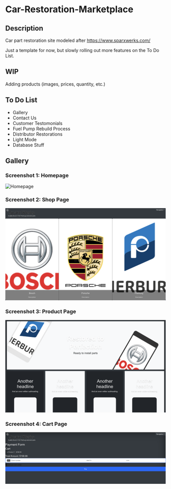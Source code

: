 # Car-Restoration-Marketplace

## Description

Car part restoration site modeled after https://www.sparxwerks.com/

Just a template for now, but slowly rolling out more features on the To Do List.

## WIP

Adding products (images, prices, quantity, etc.)

## To Do List

- Gallery
- Contact Us
- Customer Testomonials
- Fuel Pump Rebuild Process
- Distributor Restorations
- Light Mode
- Database Stuff

## Gallery

### Screenshot 1: Homepage
![Homepage](frontend/public/screenshots/HomepageScreenshot.png)

### Screenshot 2: Shop Page
![Contact Us Page](frontend/public/screenshots/ShoppageScreenshot.png)

### Screenshot 3: Product Page
![Product Page](frontend/public/screenshots/ProductpageScreenshot.png)

### Screenshot 4: Cart Page
![Cart Page](frontend/public/screenshots/CheckoutpageScreenshot.png)



